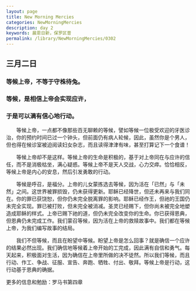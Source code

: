 ```yaml
---
layout: page
title: New Morning Mercies
categories: NewMorningMercies
description: day 2
keywords: 晨恩日新，保罗区普
permalink: /library/NewMorningMercies/0302
---
```


## 三月二日

### 等候上帝，不等于守株待兔。

### 等候，是相信上帝会实现应许，

### 于是可以满有信心地行动。

&emsp;&emsp;等候上帝，一点都不像那些百无聊赖的等候，譬如等候一位极受欢迎的牙医诊治，你的预约时间已过一个钟头，但前面仍有病人轮候，因此，虽然你是个男人，但也得在候诊室被迫阅读妇女杂志，而且读得津津有味，甚至打算记下一个食谱！

&emsp;&emsp;等候上帝却不是这样。等候上帝的生命是积极的，基于对上帝同在与应许的信任，而不是消极枯坐，满心疑惑。等候上帝不是天人交战，心力交瘁。恰恰相反，等候上帝是内心的安息，然后引发勇敢的行动。

&emsp;&emsp;等候是呼召，是福分。上帝的儿女蒙拣选去等候，因为活在「已然」与「未然」之间。这世界被罪损毁，仍未获得更新。耶稣已经降世，但还未再来与我们同在。你的罪已获饶恕，但你仍未完全脱离罪的影响。耶稣已经作王，但祂的王国仍未完全实现。罪已被打败，但未完全被消减。圣灵已经赐下，但你尚未被完全地塑造成耶稣的样式。上帝已赐下祂的道，但仍未完全改变你的生命。你已获得恩典，但恩典仍未完成工作。我们蒙召等候，因为活在上帝的救赎故事中。我们都在等候上帝，为我们编写故事的结局。

&emsp;&emsp;我们不但等候，而且在盼望中等候。盼望上帝是怎么回事？就是确信一个应许的结果必然出现。我们确信地等候着上帝开始的工完成，因此满有自信和勇气。每天起来，积极面对生活，因为确信在上帝里所做的决不徒然。所以我们等候，而且行动、作工、争战、征服、宣告、奔跑、牺牲、付出、敬拜。等候上帝是行动，这行动基于恩典的确据。

更多的信息和勉励：罗马书第四章
